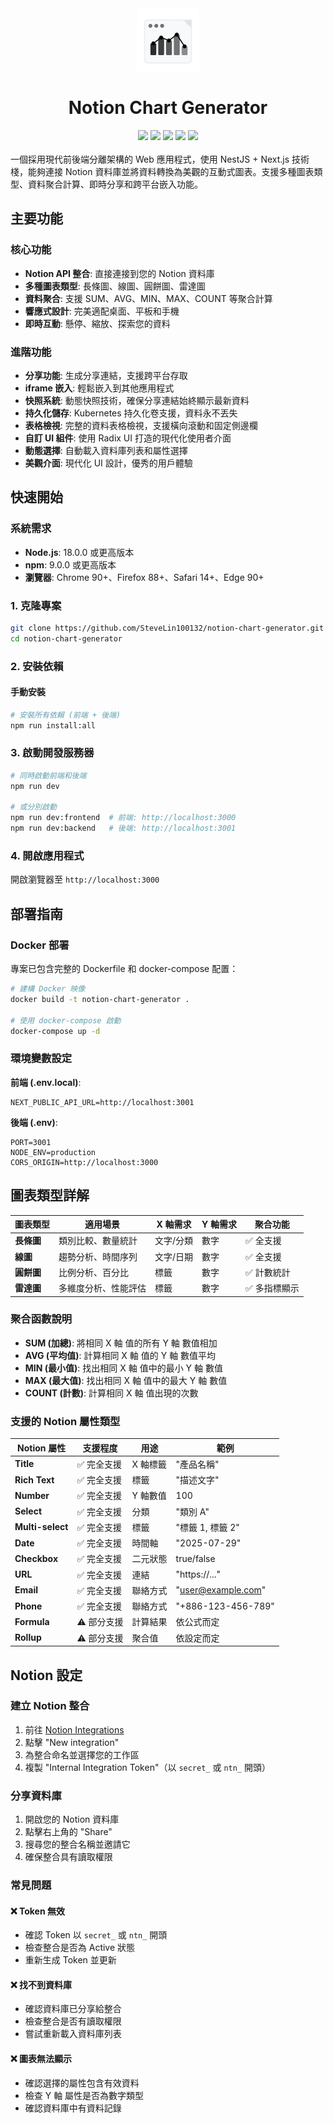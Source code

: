 <div align="center">
  <img src="assets/images/notion-chart-generator-logo.png" width="100" />
  <h1>Notion Chart Generator</h1>
  <div>
    <img src="https://img.shields.io/badge/version-1.0.9-blue.svg" />
    <img src="https://img.shields.io/badge/React-18+-61dafb.svg" />
    <img src="https://img.shields.io/badge/Next.js-14+-black.svg" />
    <img src="https://img.shields.io/badge/NestJS-10+-e0234e.svg" />
    <img src="https://img.shields.io/badge/TailwindCSS-3+-38bdf8.svg" />
  </div>
</div>

<br />
一個採用現代前後端分離架構的 Web 應用程式，使用 NestJS + Next.js 技術棧，能夠連接 Notion 資料庫並將資料轉換為美觀的互動式圖表。支援多種圖表類型、資料聚合計算、即時分享和跨平台嵌入功能。

## 主要功能

### 核心功能

- **Notion API 整合**: 直接連接到您的 Notion 資料庫
- **多種圖表類型**: 長條圖、線圖、圓餅圖、雷達圖
- **資料聚合**: 支援 SUM、AVG、MIN、MAX、COUNT 等聚合計算
- **響應式設計**: 完美適配桌面、平板和手機
- **即時互動**: 懸停、縮放、探索您的資料

### 進階功能

- **分享功能**: 生成分享連結，支援跨平台存取
- **iframe 嵌入**: 輕鬆嵌入到其他應用程式
- **快照系統**: 動態快照技術，確保分享連結始終顯示最新資料
- **持久化儲存**: Kubernetes 持久化卷支援，資料永不丟失
- **表格檢視**: 完整的資料表格檢視，支援橫向滾動和固定側邊欄
- **自訂 UI 組件**: 使用 Radix UI 打造的現代化使用者介面
- **動態選擇**: 自動載入資料庫列表和屬性選擇
- **美觀介面**: 現代化 UI 設計，優秀的用戶體驗

## 快速開始

### 系統需求

- **Node.js**: 18.0.0 或更高版本
- **npm**: 9.0.0 或更高版本
- **瀏覽器**: Chrome 90+、Firefox 88+、Safari 14+、Edge 90+

### 1. 克隆專案

```bash
git clone https://github.com/SteveLin100132/notion-chart-generator.git
cd notion-chart-generator
```

### 2. 安裝依賴

#### 手動安裝

```bash
# 安裝所有依賴 (前端 + 後端)
npm run install:all
```

### 3. 啟動開發服務器

```bash
# 同時啟動前端和後端
npm run dev

# 或分別啟動
npm run dev:frontend  # 前端: http://localhost:3000
npm run dev:backend   # 後端: http://localhost:3001
```

### 4. 開啟應用程式

開啟瀏覽器至 `http://localhost:3000`

## 部署指南

### Docker 部署

專案已包含完整的 Dockerfile 和 docker-compose 配置：

```bash
# 建構 Docker 映像
docker build -t notion-chart-generator .

# 使用 docker-compose 啟動
docker-compose up -d
```

### 環境變數設定

**前端 (.env.local)**:

```env
NEXT_PUBLIC_API_URL=http://localhost:3001
```

**後端 (.env)**:

```env
PORT=3001
NODE_ENV=production
CORS_ORIGIN=http://localhost:3000
```

## 圖表類型詳解

| 圖表類型   | 適用場景             | X 軸需求  | Y 軸需求 | 聚合功能      |
| ---------- | -------------------- | --------- | -------- | ------------- |
| **長條圖** | 類別比較、數量統計   | 文字/分類 | 數字     | ✅ 全支援     |
| **線圖**   | 趨勢分析、時間序列   | 文字/日期 | 數字     | ✅ 全支援     |
| **圓餅圖** | 比例分析、百分比     | 標籤      | 數字     | ✅ 計數統計   |
| **雷達圖** | 多維度分析、性能評估 | 標籤      | 數字     | ✅ 多指標顯示 |

### 聚合函數說明

- **SUM (加總)**: 將相同 X 軸 值的所有 Y 軸 數值相加
- **AVG (平均值)**: 計算相同 X 軸 值的 Y 軸 數值平均
- **MIN (最小值)**: 找出相同 X 軸 值中的最小 Y 軸 數值
- **MAX (最大值)**: 找出相同 X 軸 值中的最大 Y 軸 數值
- **COUNT (計數)**: 計算相同 X 軸 值出現的次數

### 支援的 Notion 屬性類型

| Notion 屬性      | 支援程度    | 用途     | 範例               |
| ---------------- | ----------- | -------- | ------------------ |
| **Title**        | ✅ 完全支援 | X 軸標籤 | "產品名稱"         |
| **Rich Text**    | ✅ 完全支援 | 標籤     | "描述文字"         |
| **Number**       | ✅ 完全支援 | Y 軸數值 | 100                |
| **Select**       | ✅ 完全支援 | 分類     | "類別 A"           |
| **Multi-select** | ✅ 完全支援 | 標籤     | "標籤 1, 標籤 2"   |
| **Date**         | ✅ 完全支援 | 時間軸   | "2025-07-29"       |
| **Checkbox**     | ✅ 完全支援 | 二元狀態 | true/false         |
| **URL**          | ✅ 完全支援 | 連結     | "https://..."      |
| **Email**        | ✅ 完全支援 | 聯絡方式 | "user@example.com" |
| **Phone**        | ✅ 完全支援 | 聯絡方式 | "+886-123-456-789" |
| **Formula**      | ⚠️ 部分支援 | 計算結果 | 依公式而定         |
| **Rollup**       | ⚠️ 部分支援 | 聚合值   | 依設定而定         |

## Notion 設定

### 建立 Notion 整合

1. 前往 [Notion Integrations](https://www.notion.so/my-integrations)
2. 點擊 "New integration"
3. 為整合命名並選擇您的工作區
4. 複製 "Internal Integration Token"（以 `secret_` 或 `ntn_` 開頭）

### 分享資料庫

1. 開啟您的 Notion 資料庫
2. 點擊右上角的 "Share"
3. 搜尋您的整合名稱並邀請它
4. 確保整合具有讀取權限

### 常見問題

#### ❌ Token 無效

- 確認 Token 以 `secret_` 或 `ntn_` 開頭
- 檢查整合是否為 Active 狀態
- 重新生成 Token 並更新

#### ❌ 找不到資料庫

- 確認資料庫已分享給整合
- 檢查整合是否有讀取權限
- 嘗試重新載入資料庫列表

#### ❌ 圖表無法顯示

- 確認選擇的屬性包含有效資料
- 檢查 Y 軸 屬性是否為數字類型
- 確認資料庫中有資料記錄
